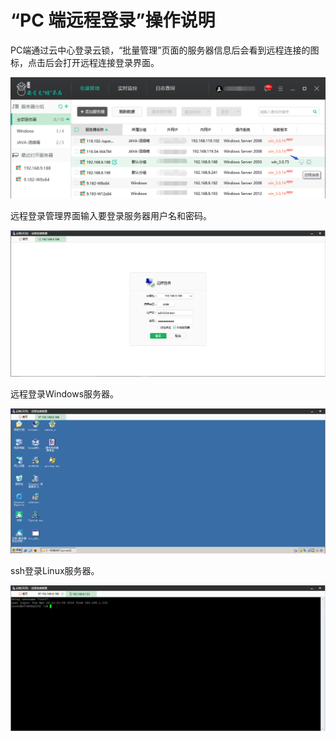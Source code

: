 # “PC 端远程登录”操作说明

PC端通过云中心登录云锁，“批量管理”页面的服务器信息后会看到远程连接的图标，点击后会打开远程连接登录界面。

![](../.gitbook/assets/f0301.png)

远程登录管理界面输入要登录服务器用户名和密码。

![](../.gitbook/assets/f0302.png)

远程登录Windows服务器。

![](../.gitbook/assets/f0303.png)

ssh登录Linux服务器。

![](../.gitbook/assets/f0304.png)

